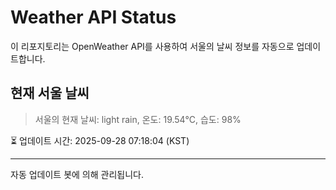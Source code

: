 
# Weather API Status

이 리포지토리는 OpenWeather API를 사용하여 서울의 날씨 정보를 자동으로 업데이트합니다.

## 현재 서울 날씨
> 서울의 현재 날씨: light rain, 온도: 19.54°C, 습도: 98%

⏳ 업데이트 시간: 2025-09-28 07:18:04 (KST)

---
자동 업데이트 봇에 의해 관리됩니다.
